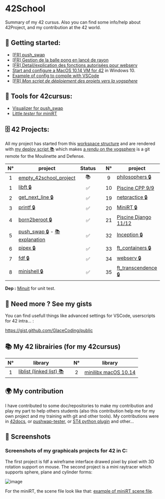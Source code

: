 # 42School

Summary of my 42 cursus. Also you can find some info/help about 42Project, and my contribution at the 42 world.

## 📖 Getting started:
 - [\[FR\] push_swap][1]
 - [\[FR\] Gestion de la balle pong en lancé de rayon][pong_explain]
 - [\[FR\] Detail/explication des fonctions autorisées pour webserv](project/webserv_allowed_functions.md)
 - [Start and configure a MacOS 10.14 VM for 42](VM.md) in Windows 10.
 - [Example of config to compile with VSCode](https://gist.github.com/GlaceCoding/e0195d34145c8837cf8f18264fdd2539)
 - [\[FR\] *Mon script de déploiement des projets vers la vogsphere*](../../../empty_42school_project/tree/main/hooks#script-deploy)

## 🔧 Tools for 42cursus:
 - [Visualizer for push_swap][visualizer]
 - [Little *tester* for miniRT](https://github.com/GlaceCoding/project42_minirt_tester/)

[visualizer]: https://glacecoding.github.io/tools/pushswap/visualizer/?size=15&speed=150&args=71%20108%2097%2099%20101%2067%20111%20100%20105%20110%20103&queue=pb,pb,pb,pb,pb,pb,pb,pb,rra,pa,pa,ra,pa,ra,ra,pa,rra,pa,pa,rb,pa,rra,rra,rra,pa,ra,ra,ra,

## 🗄️ 42 Projects:
All my project has started from this [workspace structure](../../../empty_42school_project) and are rendered with [my deploy script 📚](../../../empty_42school_project/tree/main/hooks#script-deploy) which makes [a *rendu* on the vogsphere](../../../empty_42school_project_vogsphere) is a git remote for the Moulinette and Defense.

| N°  | project                                            | Status |   | N°  | project                                               | Status |
| :-: | -------------------------------------------------- | :----: | - | :-: | ----------------------------------------------------- | :----: |
| 1   | [empty_42school_project][2]                        |   📚   |   | 9   | [philosophers 🔒](../../../project42_philosophers)    |   ✅   |
| 1   | [libft 🔒](../../../project42_libft)               |   ✅   |   | 10  | [Piscine CPP 9/9][3]                                  |   ✅   |
| 2   | [get_next_line 🔒](../../../project42_getnextline) |   ✅   |   | 19  | [netpractice 🔒](../../../project42_netpractice)      |   ✅   |
| 3   | [printf 🔒](../../../project42_printf)             |   ✅   |   | 20  | [MiniRT 🔒](../../../project42_miniRT)                |   ✅   |
| 4   | [born2beroot 🔒](../../../project42_born2beroot)   |   ✅   |   | 21  | [Piscine Django 11/12][4]                             |   ✅   |
| 5   | [push_swap 🔒][swap] - [📚 explanation][1]         |   ✅   |   | 32  | [Inception 🔒](../../../project42_inception)          |   ✅   |
| 6   | [pipex 🔒](../../../project42_pipex)               |   ✅   |   | 33  | [ft_containers 🔒](../../../project42_ft_containers)  |   ✅   |
| 7   | [fdf 🔒](../../../project42_fdf)                   |   ✅   |   | 34  | [webserv 🔒](../../../project42_webserv)              |   ✅   |
| 8   | [minishell 🔒](../../../project42_minishell)       |   ✅   |   | 35  | [ft_transcendence 🔒][5]                              |   ✅   |

[swap]: ../../../project42_pushswap
[1]: project/push_swap.md
[pong_explain]: project/ft_transcendence.md
[2]: ../../../empty_42school_project
[3]: project/CPP.md#%EF%B8%8F-cpp-module-00-08-
[4]: project/django.md#%EF%B8%8F-piscine-django-module-00-09--rush-00-01-
[5]: ../../../project42_ft_transcendence

**Dep :** [Minuit](/siu/minunit) for unit test.

## 🥤 Need more ? See my gists

You can find usefull things like advanced settings for VSCode, userscripts for 42 intra… : 

https://gist.github.com/GlaceCoding/public

## 📚 My 42 librairies (for my 42cursus)

| N°  | library                                            |   | N°  | library                                            |
| :-: | -------------------------------------------------- | - | :-: | -------------------------------------------------- |
| 1   | [liblist (linked list) 📚][liblist]                |   | 2   | [minilibx macOS 10.14][minilibx]                   |

[liblist]: ../../../liblist#readme
[minilibx]: ../../../minilibx_macos_10.14_modified#readme


## 🌍 My contribution

I have contributed to some doc/repositories to make my contribution and play my part to help others students (also this contribution help me for my own project and my training with git and other tools). My contributions were in [42docs](https://github.com/GlaceCoding/42docs/commits?author=GlaceCoding), or [pushwap-tester](https://github.com/lmalki-h/push_swap_tester/pull/10#issue-1076884545), or [ST4 python plugin](https://github.com/baptistejamin/sublime-42-norminette/commits/master) and other…

## 📸 Screenshots

### Screenshots of my graphicals projects for 42 in C:

The first project is fdf a wireframe interface drawed pixel by pixel with 3D rotation support on mouse. The second project is a mini raytracer which supports sphere, plane and cylinder forms:

![image](https://user-images.githubusercontent.com/92152391/180637780-1daa169f-7ac9-4e20-8018-ec4ccdd9e844.png)

For the miniRT, the scene file look like that: [example of miniRT scene file](https://github.com/GlaceCoding/project42_minirt_tester/blob/main/render1.rt).

<!--
**GlaceCoding/GlaceCoding** is a ✨ _special_ ✨ repository because its `README.md` (this file) appears on your GitHub profile.

Here are some ideas to get you started:

- 🔭 I’m currently working on ...
- 🌱 I’m currently learning ...
- 👯 I’m looking to collaborate on ...
- 🤔 I’m looking for help with ...
- 💬 Ask me about ...
- 📫 How to reach me: ...
- 😄 Pronouns: ...
- ⚡ Fun fact: ...
-->
